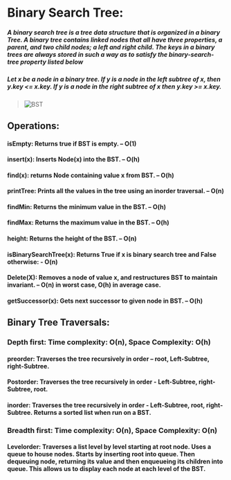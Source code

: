 # Binary Search Tree:
#####  A binary search tree is a tree data structure that is organized in a binary Tree. A binary tree contains linked nodes that all have three properties, a parent, and two child nodes; a left and right child. The keys in a binary trees are always stored in such a way as to satisfy the binary-search-tree property listed below
#####  Let x be a node in a binary tree. If y is a node in the left subtree of x, then y.key <= x.key. If y is a node in the right subtree of x then y.key >= x.key.
> ![BST](BST.png)
## Operations:
#### isEmpty: Returns true if BST is empty. – O(1)
#### insert(x): Inserts Node(x) into the BST. – O(h)
#### find(x): returns Node containing value x from BST. – O(h)
#### printTree: Prints all the values in the tree using an inorder traversal. – O(n)
#### findMin: Returns the minimum value in the BST. – O(h)
#### findMax: Returns the maximum value in the BST. – O(h)
#### height: Returns the height of the BST. – O(n)
#### isBinarySearchTree(x): Returns True if x is binary search tree and False otherwise: - O(n)
#### Delete(X): Removes a node of value x, and restructures BST to maintain invariant. – O(n) in worst case, O(h) in average case.
#### getSuccessor(x): Gets next successor to given node in BST. – O(h)
## Binary Tree Traversals:
### Depth first: Time complexity: O(n), Space Complexity: O(h)
#### preorder: Traverses the tree recursively in order – root, Left-Subtree, right-Subtree.
#### Postorder: Traverses the tree recursively in order - Left-Subtree, right-Subtree, root.
#### inorder: Traverses the tree recursively in order - Left-Subtree, root, right-Subtree. Returns a sorted list when run on a BST.
### Breadth first: Time complexity: O(n), Space Complexity: O(n)
#### Levelorder: Traverses a list level by level starting at root node. Uses a queue to house nodes. Starts by inserting root into queue. Then dequeuing node, returning its value and then enqueueing its children into queue. This allows us to display each node at each level of the BST.
